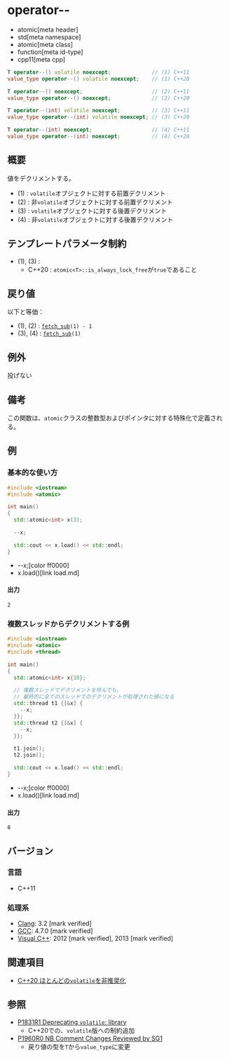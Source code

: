 # operator--
* atomic[meta header]
* std[meta namespace]
* atomic[meta class]
* function[meta id-type]
* cpp11[meta cpp]

```cpp
T operator--() volatile noexcept;             // (1) C++11
value_type operator--() volatile noexcept;    // (1) C++20

T operator--() noexcept;                      // (2) C++11
value_type operator--() noexcept;             // (2) C++20

T operator--(int) volatile noexcept;          // (3) C++11
value_type operator--(int) volatile noexcept; // (3) C++20

T operator--(int) noexcept;                   // (4) C++11
value_type operator--(int) noexcept;          // (4) C++20
```

## 概要
値をデクリメントする。

- (1) : `volatile`オブジェクトに対する前置デクリメント
- (2) : 非`volatile`オブジェクトに対する前置デクリメント
- (3) : `volatile`オブジェクトに対する後置デクリメント
- (4) : 非`volatile`オブジェクトに対する後置デクリメント


## テンプレートパラメータ制約
- (1), (3) :
    - C++20 : `atomic<T>::is_always_lock_free`が`true`であること


## 戻り値
以下と等価：

- (1), (2) : [`fetch_sub`](fetch_sub.md)`(1) - 1`
- (3), (4) : [`fetch_sub`](fetch_sub.md)`(1)`


## 例外
投げない


## 備考
この関数は、`atomic`クラスの整数型およびポインタに対する特殊化で定義される。


## 例
### 基本的な使い方
```cpp example
#include <iostream>
#include <atomic>

int main()
{
  std::atomic<int> x(3);

  --x;

  std::cout << x.load() << std::endl;
}
```
* --x;[color ff0000]
* x.load()[link load.md]

#### 出力
```
2
```

### 複数スレッドからデクリメントする例
```cpp example
#include <iostream>
#include <atomic>
#include <thread>

int main()
{
  std::atomic<int> x{10};

  // 複数スレッドでデクリメントを呼んでも、
  // 最終的に全てのスレッドでのデクリメントが処理された値になる
  std::thread t1 {[&x] {
    --x;
  }};
  std::thread t2 {[&x] {
    --x;
  }};

  t1.join();
  t2.join();

  std::cout << x.load() << std::endl;
}
```
* --x;[color ff0000]
* x.load()[link load.md]

#### 出力
```
8
```

## バージョン
### 言語
- C++11

### 処理系
- [Clang](/implementation.md#clang): 3.2 [mark verified]
- [GCC](/implementation.md#gcc): 4.7.0 [mark verified]
- [Visual C++](/implementation.md#visual_cpp): 2012 [mark verified], 2013 [mark verified]


## 関連項目
- [C++20 ほとんどの`volatile`を非推奨化](/lang/cpp20/deprecating_volatile.md)


## 参照
- [P1831R1 Deprecating `volatile`: library](http://www.open-std.org/jtc1/sc22/wg21/docs/papers/2020/p1831r1.html)
    - C++20での、`volatile`版への制約追加
- [P1960R0 NB Comment Changes Reviewed by SG1](http://www.open-std.org/jtc1/sc22/wg21/docs/papers/2019/p1960r0.html)
    - 戻り値の型を`T`から`value_type`に変更
